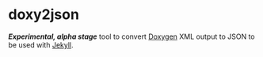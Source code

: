 # doxy2json

***Experimental, alpha stage*** tool to convert [Doxygen] XML output to JSON
to be used with [Jekyll].

[Doxygen]: http://doxygen.nl/
[Jekyll]:  https://jekyllrb.com/
